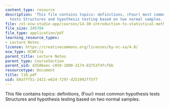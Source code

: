 ```yaml
---
content_type: resource
description: 'This file contains topics: definitions, (Four) most common hypothesis
  tests Structures and hypothesis testing based on two normal samples.'
file: /ol-ocw-studio-app/courses/14-30-introduction-to-statistical-method-in-economics-spring-2006/b8a7ff512421e62d7297d251992ff5f7_l10.pdf
file_size: 245784
file_type: application/pdf
learning_resource_types:
- Lecture Notes
license: https://creativecommons.org/licenses/by-nc-sa/4.0/
ocw_type: OCWFile
parent_title: Lecture Notes
parent_type: CourseSection
parent_uid: d3586eec-c059-1000-3174-83753f4fcfbb
resourcetype: Document
title: l10.pdf
uid: b8a7ff51-2421-e62d-7297-d251992ff5f7
---
```

This file contains topics: definitions, (Four) most common hypothesis tests Structures and hypothesis testing based on two normal samples.